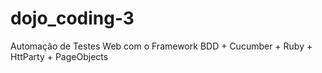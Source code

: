 # dojo_coding-3
Automação de Testes Web com o Framework BDD + Cucumber + Ruby + HttParty + PageObjects
